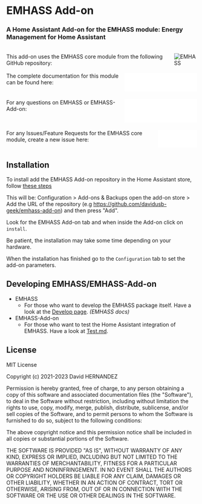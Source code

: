 # EMHASS Add-on

### A Home Assistant Add-on for the EMHASS module: Energy Management for Home Assistant

</br>

<div style="display: flex;">
This add-on uses the EMHASS core module from the following GitHub repository:
&nbsp; &nbsp;
<a style="text-decoration:none" href="https://github.com/davidusb-geek/emhass">
    <img src="https://raw.githubusercontent.com/davidusb-geek/emhass/master/docs/images/EMHASS_button.svg" alt="EMHASS">
</a>
</div>

</br>

<div style="display: flex;">
The complete documentation for this module can be found here:
&nbsp; &nbsp;
<a style="text-decoration:none" href="https://emhass.readthedocs.io/en/latest/">
    <img src="https://raw.githubusercontent.com/davidusb-geek/emhass/master/docs/images/Documentation_button.svg" alt="Documentation">
</a>
</div>

</br>

<div style="display: flex;">
For any questions on EMHASS or EMHASS-Add-on:
&nbsp; &nbsp;
<a style="text-decoration:none" href="https://community.home-assistant.io/t/emhass-an-energy-management-for-home-assistant/338126">
    <img src="https://raw.githubusercontent.com/davidusb-geek/emhass/master/docs/images/Community_button.svg" alt="Community">
</a>
</div>

</br>

<div style="display: flex;">
For any Issues/Feature Requests for the EMHASS core module, create a new issue here:
&nbsp; &nbsp;
<a style="text-decoration:none" href="https://github.com/davidusb-geek/emhass/issues">
    <img src="https://raw.githubusercontent.com/davidusb-geek/emhass/master/docs/images/Issues_button.svg" alt="Issues">
</a>
</div>


## Installation

To install add the EMHASS Add-on repository in the Home Assistant store, follow [these steps](https://www.home-assistant.io/common-tasks/os/#installing-third-party-add-ons)

This will be: Configuration > Add-ons & Backups open the add-on store > Add the URL of the repository (e.g https://github.com/davidusb-geek/emhass-add-on) and then press "Add".

Look for the EMHASS Add-on tab and when inside the Add-on click on `install`.

Be patient, the installation may take some time depending on your hardware.

When the installation has finished go to the `Configuration` tab to set the add-on parameters.

## Developing EMHASS/EMHASS-Add-on
- EMHASS
    - For those who want to develop the EMHASS package itself. Have a look at the [Develop page](https://emhass.readthedocs.io/en/latest/develop.html). *(EMHASS docs)*
- EMHASS-Add-on
    - For those who want to test the Home Assistant integration of EMHASS. Have a look at [Test.md](./emhass/Test.md).

## License

MIT License

Copyright (c) 2021-2023 David HERNANDEZ

Permission is hereby granted, free of charge, to any person obtaining a copy
of this software and associated documentation files (the "Software"), to deal
in the Software without restriction, including without limitation the rights
to use, copy, modify, merge, publish, distribute, sublicense, and/or sell
copies of the Software, and to permit persons to whom the Software is
furnished to do so, subject to the following conditions:

The above copyright notice and this permission notice shall be included in all
copies or substantial portions of the Software.

THE SOFTWARE IS PROVIDED "AS IS", WITHOUT WARRANTY OF ANY KIND, EXPRESS OR
IMPLIED, INCLUDING BUT NOT LIMITED TO THE WARRANTIES OF MERCHANTABILITY,
FITNESS FOR A PARTICULAR PURPOSE AND NONINFRINGEMENT. IN NO EVENT SHALL THE
AUTHORS OR COPYRIGHT HOLDERS BE LIABLE FOR ANY CLAIM, DAMAGES OR OTHER
LIABILITY, WHETHER IN AN ACTION OF CONTRACT, TORT OR OTHERWISE, ARISING FROM,
OUT OF OR IN CONNECTION WITH THE SOFTWARE OR THE USE OR OTHER DEALINGS IN THE
SOFTWARE.
